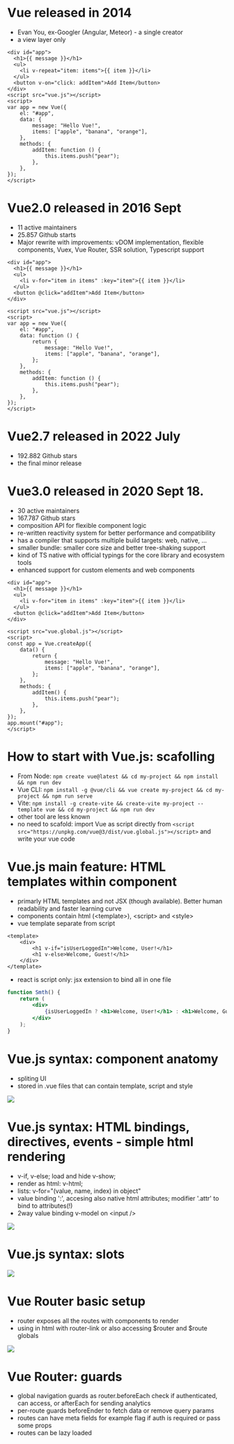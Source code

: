 # Vue released in 2014

- Evan You, ex-Googler (Angular, Meteor) - a single creator
- a view layer only

```vue
<div id="app">
  <h1>{{ message }}</h1>
  <ul>
    <li v-repeat="item: items">{{ item }}</li>
  </ul>
  <button v-on="click: addItem">Add Item</button>
</div>
<script src="vue.js"></script>
<script>
var app = new Vue({
	el: "#app",
	data: {
		message: "Hello Vue!",
		items: ["apple", "banana", "orange"],
	},
	methods: {
		addItem: function () {
			this.items.push("pear");
		},
	},
});
</script>
```

# Vue2.0 released in 2016 Sept

- 11 active maintainers
- 25.857 Github starts
- Major rewrite with improvements: vDOM implementation, flexible components, Vuex, Vue Router, SSR solution, Typescript support

```vue
<div id="app">
  <h1>{{ message }}</h1>
  <ul>
    <li v-for="item in items" :key="item">{{ item }}</li>
  </ul>
  <button @click="addItem">Add Item</button>
</div>

<script src="vue.js"></script>
<script>
var app = new Vue({
	el: "#app",
	data: function () {
		return {
			message: "Hello Vue!",
			items: ["apple", "banana", "orange"],
		};
	},
	methods: {
		addItem: function () {
			this.items.push("pear");
		},
	},
});
</script>
```

# Vue2.7 released in 2022 July

- 192.882 Github stars
- the final minor release

# Vue3.0 released in 2020 Sept 18.

- 30 active maintainers
- 167.787 Github stars
- composition API for flexible component logic
- re-written reactivity system for better performance and compatibility
- has a compiler that supports multiple build targets: web, native, ...
- smaller bundle: smaller core size and better tree-shaking support
- kind of TS native with official typings for the core library and ecosystem tools
- enhanced support for custom elements and web components

```vue
<div id="app">
  <h1>{{ message }}</h1>
  <ul>
    <li v-for="item in items" :key="item">{{ item }}</li>
  </ul>
  <button @click="addItem">Add Item</button>
</div>

<script src="vue.global.js"></script>
<script>
const app = Vue.createApp({
	data() {
		return {
			message: "Hello Vue!",
			items: ["apple", "banana", "orange"],
		};
	},
	methods: {
		addItem() {
			this.items.push("pear");
		},
	},
});
app.mount("#app");
</script>
```

# How to start with Vue.js: scafolling

- From Node: `npm create vue@latest && cd my-project && npm install && npm run dev`
- Vue CLI: `npm install -g @vue/cli && vue create my-project && cd my-project && npm run serve`
- Vite: `npm install -g create-vite && create-vite my-project --template vue && cd my-project && npm run dev`
- other tool are less known
- no need to scafold: import Vue as script directly from `<script src="https://unpkg.com/vue@3/dist/vue.global.js"></script>` and write your vue code

# Vue.js main feature: HTML templates within component

- primarly HTML templates and not JSX (though available). Better human readability and faster learning curve
- components contain html (\<template>), \<script> and \<style>
- vue template separate from script

```vue
<template>
	<div>
		<h1 v-if="isUserLoggedIn">Welcome, User!</h1>
		<h1 v-else>Welcome, Guest!</h1>
	</div>
</template>
```

- react is script only: jsx extension to bind all in one file

```jsx
function Smth() {
	return (
		<div>
			{isUserLoggedIn ? <h1>Welcome, User!</h1> : <h1>Welcome, Guest!</h1>}
		</div>
	);
}
```

# Vue.js syntax: component anatomy

- spliting UI
- stored in .vue files that can contain template, script and style

<img src="/src/assets/img/vue-anatomy.png">

# Vue.js syntax: HTML bindings, directives, events - simple html rendering

- v-if, v-else; load and hide v-show;
- render as html: v-html;
- lists: v-for="(value, name, index) in object"
- value binding ':', accesing also native html attributes; modifier '.attr' to bind to attributes(!)
- 2way value binding v-model on \<input />

<img src="/src/assets/img/vue-syntax.png">

# Vue.js syntax: slots

<img src="/src/assets/img/vue-slots.png">

# Vue Router basic setup

- router exposes all the routes with components to render
- using in html with router-link or also accessing $router and $route globals

<img src="/src/assets/img/Vue-Router-Cheat-Sheet1.jpg">

# Vue Router: guards

- global navigation guards as router.beforeEach check if authenticated, can access, or afterEach for sending analytics
- per-route guards beforeEnder to fetch data or remove query params
- routes can have meta fields for example flag if auth is required or pass some props
- routes can be lazy loaded

